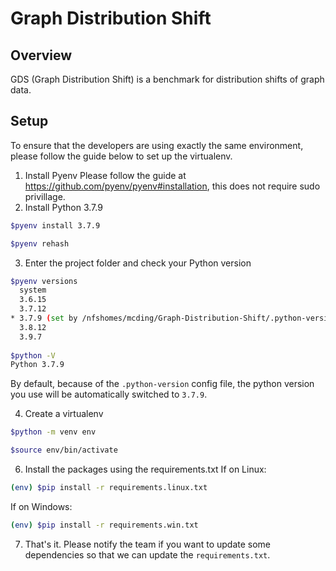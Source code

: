 # Graph Distribution Shift

## Overview
GDS (Graph Distribution Shift) is a benchmark for distribution shifts of graph data.

## Setup
To ensure that the developers are using exactly the same environment, please follow the guide below to set up the virtualenv.
1. Install Pyenv
Please follow the guide at https://github.com/pyenv/pyenv#installation, this does not require sudo privillage.
2. Install Python 3.7.9
~~~bash
$pyenv install 3.7.9

$pyenv rehash
~~~
3. Enter the project folder and check your Python version
~~~bash
$pyenv versions
  system
  3.6.15
  3.7.12
* 3.7.9 (set by /nfshomes/mcding/Graph-Distribution-Shift/.python-version)
  3.8.12
  3.9.7
  
$python -V
Python 3.7.9
~~~
By default, because of the `.python-version` config file, the python version you use will be automatically switched to `3.7.9`.

4. Create a virtualenv
~~~bash
$python -m venv env

$source env/bin/activate
~~~
6. Install the packages using the requirements.txt
If on Linux:
~~~bash
(env) $pip install -r requirements.linux.txt
~~~
If on Windows:
~~~bash
(env) $pip install -r requirements.win.txt
~~~
7. That's it. Please notify the team if you want to update some dependencies so that we can update the `requirements.txt`.
